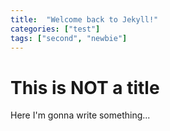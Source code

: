 ```yaml
---
title:  "Welcome back to Jekyll!"
categories: ["test"]
tags: ["second", "newbie"]
---
```

# This is **NOT** a title

Here I'm gonna write something...